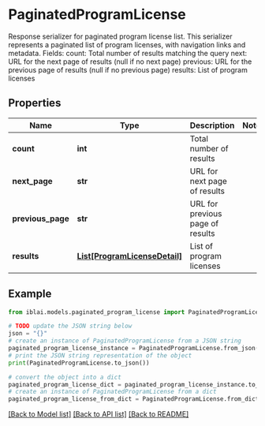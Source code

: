 # PaginatedProgramLicense

Response serializer for paginated program license list.  This serializer represents a paginated list of program licenses, with navigation links and metadata.  Fields:     count: Total number of results matching the query     next: URL for the next page of results (null if no next page)     previous: URL for the previous page of results (null if no previous page)     results: List of program licenses

## Properties

Name | Type | Description | Notes
------------ | ------------- | ------------- | -------------
**count** | **int** | Total number of results | 
**next_page** | **str** | URL for next page of results | 
**previous_page** | **str** | URL for previous page of results | 
**results** | [**List[ProgramLicenseDetail]**](ProgramLicenseDetail.md) | List of program licenses | 

## Example

```python
from iblai.models.paginated_program_license import PaginatedProgramLicense

# TODO update the JSON string below
json = "{}"
# create an instance of PaginatedProgramLicense from a JSON string
paginated_program_license_instance = PaginatedProgramLicense.from_json(json)
# print the JSON string representation of the object
print(PaginatedProgramLicense.to_json())

# convert the object into a dict
paginated_program_license_dict = paginated_program_license_instance.to_dict()
# create an instance of PaginatedProgramLicense from a dict
paginated_program_license_from_dict = PaginatedProgramLicense.from_dict(paginated_program_license_dict)
```
[[Back to Model list]](../README.md#documentation-for-models) [[Back to API list]](../README.md#documentation-for-api-endpoints) [[Back to README]](../README.md)


